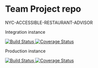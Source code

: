 # Team Project repo
NYC-ACCESSIBLE-RESTAURANT-ADVISOR

Integration instance

<a href="https://travis-ci.com/github/gcivil-nyu-org/nyc-accessible-restaurant-advisor">
    <img 
         alt="Build Status" 
         src="https://travis-ci.com/gcivil-nyu-org/nyc-accessible-restaurant-advisor.svg?branch=develop">
</a>
<a href='https://coveralls.io/github/gcivil-nyu-org/nyc-accessible-restaurant-advisor?branch=develop'>
    <img
        src="https://coveralls.io/repos/github/gcivil-nyu-org/nyc-accessible-restaurant-advisor/badge.svg?branch=develop&service=github"
        alt='Coverage Status' />
</a>

Production instance

<a href="https://travis-ci.com/github/gcivil-nyu-org/nyc-accessible-restaurant-advisor">
    <img 
         alt="Build Status" 
         src="https://travis-ci.com/gcivil-nyu-org/nyc-accessible-restaurant-advisor.svg?branch=main">
</a>
<a href='https://coveralls.io/github/gcivil-nyu-org/nyc-accessible-restaurant-advisor?branch=main'>
    <img
        src="https://coveralls.io/repos/github/gcivil-nyu-org/nyc-accessible-restaurant-advisor/badge.svg?branch=main&service=github"
        alt='Coverage Status' />
</a>

